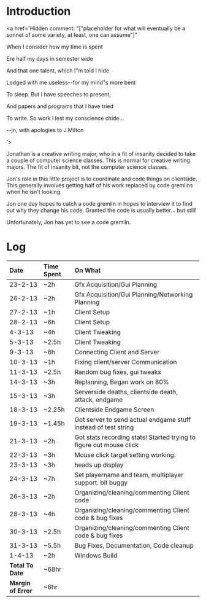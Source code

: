 # Introduction #
<a href='Hidden comment: 
"["placeholder for what will eventually be a sonnet of some variety, at least, one can assume"]"

When I consider how my time is spent

Ere half my days in semester wide

And that one talent, which I"m told I hide

Lodged with me useless--for my mind"s more bent

To sleep. But I have speeches to present,

And papers and programs that I have tried

To write. So work I lest my conscience chide...

--jn, with apologies to J.Milton

'></a>

Jonathan is a creative writing major, who in a fit of insanity decided to take a couple of computer science classes. This is normal for creative writing majors. The fit of insanity bit, not the computer science classes.

Jon's role in this little project is to coordinate and code things on clientside. This generally involves getting half of his work replaced by code gremlins when he isn't looking.

Jon one day hopes to catch a code gremlin in hopes to interview it to find out why they change his code. Granted the code is usually better... but still!

Unfortunately, Jon has yet to see a code gremlin.

# Log #

| **Date** | **Time Spent** | **On What** |
|:---------|:---------------|:------------|
| 23-2-13 | ~2h | Gfx Acquisition/Gui Planning |
| 26-2-13 | ~2h | Gfx Acquisition/Gui Planning/Networking Planning |
| 27-2-13 | ~1h | Client Setup |
| 28-2-13 | ~6h | Client Setup |
| 4-3-13 | ~4h | Client Tweaking |
| 5-3-13 | ~2.5h | Client Tweaking |
| 9-3-13 | ~6h | Connecting Client and Server|
| 10-3-13 | ~1h | Fixing client/server Communication |
| 11-3-13 | ~2.5h | Random bug fixes, gui tweaks |
| 14-3-13 | ~3h | Replanning, Began work on 80% |
| 15-3-13 | ~3h | Serverside deaths, clientside death, attack, endgame |
| 18-3-13 | ~2.25h | Clientside Endgame Screen |
| 19-3-13 | ~1.45h | Got server to send actual endgame stuff instead of test string |
| 21-3-13 | ~2h | Got stats recording stats! Started trying to figure out mouse click|
| 22-3-13 | ~3h | Mouse click target setting working. |
| 23-3-13 | ~3h | heads up display |
| 24-3-13 | ~7h | Set playername and team, multiplayer support. bit buggy |
| 26-3-13 | ~2h | Organizing/cleaning/commenting Client code |
| 28-3-13 | ~4h | Organizing/cleaning/commenting Client code & bug fixes |
| 30-3-13 | ~2.5h | Organizing/cleaning/commenting Client code & bug fixes |
| 31-3-13 | ~5.5h | Bug Fixes, Documentation, Code cleanup |
| 1-4-13 | ~2h | Windows Build |
| **Total To Date** | ~68hr |  |
| **Margin of Error** | ~6hr |  |